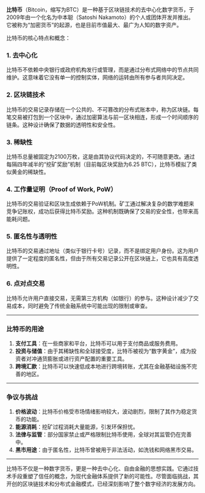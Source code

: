 **比特币**（Bitcoin，缩写为BTC）是一种基于区块链技术的去中心化数字货币，于2009年由一个化名为中本聪（Satoshi Nakamoto）的个人或团体开发并推出。它被称为“加密货币”的起源，也是目前市值最大、最广为人知的数字资产。

比特币的核心特点和概念：

### **1. 去中心化**
比特币不依赖中央银行或政府机构发行或管理，而是通过分布式网络中的节点共同维护。这意味着它没有单一的控制实体，网络的运转由所有参与者共同决定。

### **2. 区块链技术**
比特币的交易记录存储在一个公共的、不可篡改的分布式账本中，称为区块链。每笔交易被打包到一个区块中，通过加密算法与前一区块相连，形成一个时间顺序的链条。这种设计确保了数据的透明性和安全性。

### **3. 稀缺性**
比特币总量被固定为2100万枚，这是由其协议代码决定的，不可随意更改。通过每隔四年减半的“挖矿奖励”机制（目前每区块奖励为6.25 BTC），比特币模拟了类似黄金的稀缺性。

### **4. 工作量证明（Proof of Work, PoW）**
比特币的交易验证和区块生成依赖于PoW机制。矿工通过解决复杂的数学难题来竞争记账权，成功后获得比特币奖励。这种机制既确保了交易的安全性，也带来高能耗问题。

### **5. 匿名性与透明性**
比特币的交易通过地址（类似于银行卡号）记录，而不是绑定用户身份。这为用户提供了一定程度的匿名性，但由于所有交易记录公开在区块链上，它也具有高度透明性。

### **6. 点对点交易**
比特币允许用户直接交易，无需第三方机构（如银行）的参与。这种设计减少了交易成本，同时避免了传统金融系统中可能出现的限制或审查。

---

### **比特币的用途**
1. **支付工具**：在一些商家和平台，比特币可以用于支付商品或服务费用。
2. **投资与储值**：由于其稀缺性和全球接受度，比特币被视为“数字黄金”，成为投资者对冲通货膨胀或进行资产配置的重要工具。
3. **跨境汇款**：比特币可以快速低成本地进行跨境转账，尤其在金融基础设施不完善的地区。

---

### **争议与挑战**
1. **价格波动**：比特币价格受市场情绪影响较大，波动剧烈，限制了其作为稳定货币的功能。
2. **能源消耗**：挖矿过程消耗大量能源，引发环保担忧。
3. **法律与监管**：部分国家禁止或严格限制比特币使用，全球对其监管仍在完善中。
4. **黑市用途**：由于匿名性，比特币曾被用于非法活动，如洗钱和网络黑市交易。

---

比特币不仅是一种数字货币，更是一种去中心化、自由金融的思想实践。它通过技术手段重塑了信任的概念，为现代金融体系提供了新的可能性。尽管面临挑战，其开创的区块链技术和分布式金融模式，已经深刻影响了整个数字经济的发展方向。

